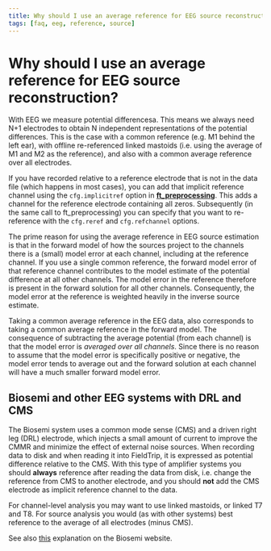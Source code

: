 ```yaml
---
title: Why should I use an average reference for EEG source reconstruction?
tags: [faq, eeg, reference, source]
---
```


# Why should I use an average reference for EEG source reconstruction?

With EEG we measure potential differencesa. This means we always need N+1 electrodes to obtain N independent representations of the potential differences. This is the case with a common reference (e.g. M1 behind the left ear), with offline re-referenced linked mastoids (i.e. using the average of M1 and M2 as the reference), and also with a common average reference over all electrodes.

If you have recorded relative to a reference electrode that is not in the data file (which happens in most cases), you can add that implicit reference channel using the `cfg.implicitref` option in **[ft_preprocessing](https://github.com/fieldtrip/fieldtrip/blob/release/ft_preprocessing.m)**. This adds a channel for the reference electrode containing all zeros. Subsequently (in the same call to ft_preprocessing) you can specify that you want to re-reference with the `cfg.reref` and `cfg.refchannel` options.

The prime reason for using the average reference in EEG source estimation is that in the forward model of how the sources project to the channels there is a (small) model error at each channel, including at the reference channel. If you use a single common reference, the forward model error of that reference channel contributes to the model estimate of the potential difference at all other channels. The model error in the reference therefore is present in the forward solution for all other channels. Consequently, the model error at the reference is weighted heavily in the inverse source estimate.

Taking a common average reference in the EEG data, also corresponds to taking a common average reference in the forward model. The consequence of subtracting the average potential (from each channel) is that the model error is *averaged over all channels*. Since there is no reason to assume that the model error is specifically positive or negative, the model error tends to average out and the forward solution at each channel will have a much smaller forward model error.

## Biosemi and other EEG systems with DRL and CMS

The Biosemi system uses a common mode sense (CMS) and a driven right leg (DRL) electrode, which injects a small amount of current to improve the CMMR and minimize the effect of external noise sources. When recording data to disk and when reading it into FieldTrip, it is expressed as potential difference relative to the CMS. With this type of amplifier systems you should **always** reference after reading the data from disk, i.e. change the reference from CMS to another electrode, and you should **not** add the CMS electrode as implicit reference channel to the data.

For channel-level analysis you may want to use linked mastoids, or linked T7 and T8. For source analysis you would (as with other systems) best reference to the average of all electrodes (minus CMS).

See also [this](http://www.biosemi.com/faq/cms&drl.htm) explanation on the Biosemi website.
